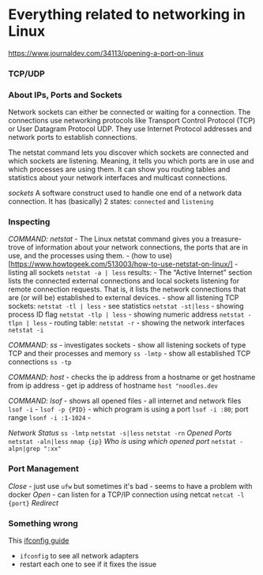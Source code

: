# Everything related to networking in Linux

https://www.journaldev.com/34113/opening-a-port-on-linux


### TCP/UDP

### About IPs, Ports and Sockets
Network sockets can either be connected or waiting for a connection. The connections use networking protocols like Transport Control Protocol (TCP) or User Datagram Protocol UDP. They use Internet Protocol addresses and network ports to establish connections.

The netstat command lets you discover which sockets are connected and which sockets are listening. Meaning, it tells you which ports are in use and which processes are using them. It can show you routing tables and statistics about your network interfaces and multicast connections.

*sockets*
A software construct used to handle one end of a network data connection. It has (basically) 2 states: `connected` and `listening`

### Inspecting

*COMMAND: netstat*
    - The Linux netstat command gives you a treasure-trove of information about your network connections, the ports that are in use, and the processes using them. 
    - (how to use)[https://www.howtogeek.com/513003/how-to-use-netstat-on-linux/]
    - listing all sockets `netstat -a | less`
    results:
    - The “Active Internet” section lists the connected external connections and local sockets listening for remote connection requests. That is, it lists the network connections that are (or will be) established to external devices.
    - show all listening TCP sockets: `netstat -tl | less`
    - see statistics `netstat -st|less`
    - showing process ID flag `netstat -tlp | less`
    - showing numeric address `netstat -tlpn | less`
    - routing table: `netstat -r`
    - showing the network interfaces `netstat -i`

*COMMAND: ss*
    - investigates sockets
    - show all listening sockets of type TCP and their processes and memory `ss -lmtp`
    - show all established TCP connections `ss -tp`

*COMMAND: host*
    - checks the ip address from a hostname or get hostname from ip address
    - get ip address of hostname `host "noodles.dev`

*COMMAND: lsof*
    - shows all opened files
    - all internet and network files `lsof -i`
    - `lsof -p {PID}`
    - which program is using a port `lsof -i :80`; port range `lsonf -i :1-1024`
    - 

*Network Status*
    `ss -lmtp`
    `netstat -s|less`
    `netstat -rn`
*Opened Ports*
    `netstat -aln|less`
    `nmap {ip}`
*Who is using which opened port*
    `netstat -alpn|grep ":xx"`

### Port Management

*Close*
    - just use `ufw` but sometimes it's bad
    - seems to have a problem with docker
*Open*
    - can listen for a TCP/IP connection using netcat `netcat -l {port}`
*Redirect*

### Something wrong

This [ifconfig guide](https://www.computerhope.com/unix/uifconfi.htm)

- `ifconfig` to see all network adapters
- restart each one to see if it fixes the issue